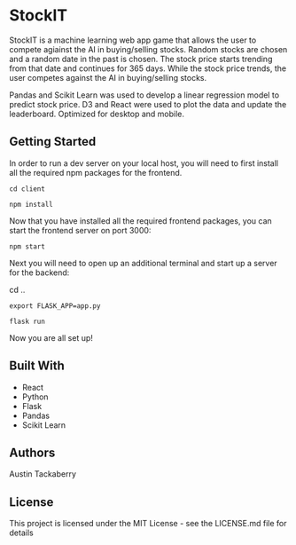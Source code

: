 # StockIT

StockIT is a machine learning web app game that allows the user to compete agiainst the AI in buying/selling stocks. Random stocks are chosen and a random date in the past is chosen. The stock price starts trending from that date and continues for 365 days. While the stock price trends, the user competes against the AI in buying/selling stocks.

Pandas and Scikit Learn was used to develop a linear regression model to predict stock price. D3 and React were used to plot the data and update the leaderboard. Optimized for desktop and mobile.

## Getting Started

In order to run a dev server on your local host, you will need to first install all the required npm packages for the frontend.

`cd client`

`npm install`

Now that you have installed all the required frontend packages, you can start the frontend server on port 3000:

`npm start`

Next you will need to open up an additional terminal and start up a server for the backend:

cd ..

`export FLASK_APP=app.py`

`flask run`

Now you are all set up!

## Built With

* React
* Python
* Flask
* Pandas
* Scikit Learn

## Authors

Austin Tackaberry

## License

This project is licensed under the MIT License - see the LICENSE.md file for details
